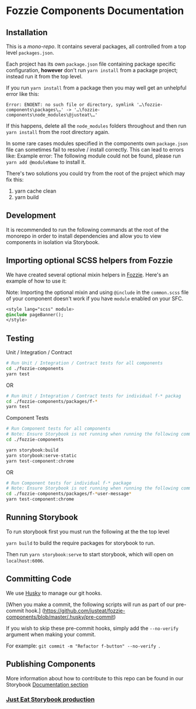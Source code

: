 # Fozzie Components Documentation


## Installation

This is a _mono-repo_.  It contains several packages, all controlled from a top level `packages.json`.

Each project has its own `package.json` file containing package specific configuration, **however** don't run `yarn install` from a package project; instead run it from the top level.

If you run `yarn install` from a package then you may well get an unhelpful error like this:

```none
Error: ENOENT: no such file or directory, symlink '…\fozzie-components\packages\…' -> '…\fozzie-components\node_modules\@justeat\…'
```

If this happens, delete all the `node_modules` folders throughout and then run `yarn install` from the root directory again.

In some rare cases modules specified in the components own `package.json` file can sometimes fail to resolve / install correctly. This can lead to errors like:
Example error: The following module could not be found, please run `yarn add @moduleName` to install it.

There's two solutions you could try from the root of the project which may fix this:

1. yarn cache clean
2. yarn build


## Development
It is recommended to run the following commands at the root of the monorepo in order to install dependencies and allow you to view components in isolation via Storybook.

## Importing optional SCSS helpers from Fozzie
We have created several optional mixin helpers in [Fozzie](https://github.com/justeat/fozzie/tree/master/src/scss/components/optional).
Here's an example of how to use it:

Note: Importing the optional mixin and using `@include` in the `common.scss` file of your component doesn't work if you have `module` enabled on your SFC.

```sass
<style lang="scss" module>
@include pageBanner();
</style>
```

## Testing
Unit / Integration / Contract

```bash
# Run Unit / Integration / Contract tests for all components
cd ./fozzie-components
yarn test
```

OR

```bash
# Run Unit / Integration / Contract tests for individual f-* packag
cd ./fozzie-components/packages/f-*
yarn test
```

Component Tests
```bash
# Run Component tests for all components
# Note: Ensure Storybook is not running when running the following commands
cd ./fozzie-components

yarn storybook:build
yarn storybook:serve-static
yarn test-component:chrome
```

OR

```bash
# Run Component tests for individual f-* package
# Note: Ensure Storybook is not running when running the following commands
cd ./fozzie-components/packages/f-*user-message*
yarn test-component:chrome
```

## Running Storybook

To run storybook first you must run the following at the the top level

`yarn build` to build the require packages for storybook to run.

Then run `yarn storybook:serve` to start storybook, which will open on `localhost:6006`.

## Committing Code

We use [Husky](https://github.com/typicode/husky) to manage our git hooks.

[When you make a commit, the following scripts will run as part of our pre-commit hook.] (https://github.com/justeat/fozzie-components/blob/master/.husky/pre-commit)

If you wish to skip these pre-commit hooks, simply add the `--no-verify` argument when making your commit.

For example: `git commit -m "Refactor f-button" --no-verify `.

## Publishing Components

More information about how to contribute to this repo can be found in our Storybook [Documentation section](https://justeat.github.io/fozzie-components/@justeat/storybook/index.html?path=/story/documentation-getting-started-contributing--page)

### [Just Eat Storybook production](https://justeat.github.io/fozzie-components/@justeat/storybook/index.html)